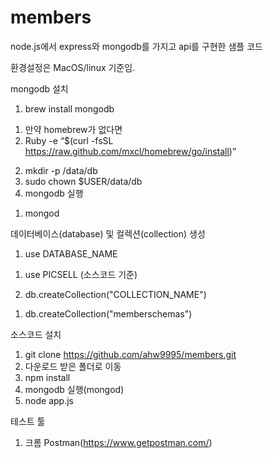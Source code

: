 # members
node.js에서 express와 mongodb를 가지고 api를 구현한 샘플 코드

환경설정은 MacOS/linux 기준임.

mongodb 설치
1. brew install mongodb
  1) 만약 homebrew가 없다면
  2) Ruby -e “$(curl -fsSL https://raw.github.com/mxcl/homebrew/go/install)”
2. mkdir -p /data/db
3. sudo chown $USER/data/db
4. mongodb 실행
  1) mongod


데이터베이스(database) 및 컬렉션(collection) 생성
1. use DATABASE_NAME
  1) use PICSELL (소스코드 기준)
2. db.createCollection("COLLECTION_NAME")
  1) db.createCollection("memberschemas")


소스코드 설치
1. git clone https://github.com/ahw9995/members.git
2. 다운로드 받은 폴더로 이동
3. npm install
4. mongodb 실행(mongod)
5. node app.js


테스트 툴
1. 크롬 Postman(https://www.getpostman.com/)
